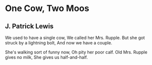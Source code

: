 # One Cow, Two Moos
## J. Patrick Lewis
We used to have a single cow,
We called her Mrs. Rupple.
But she got struck by a lightning bolt,
And now we have a couple.

She's walking sort of funny now,
Oh pity her poor calf.
Old Mrs. Rupple gives no milk,
She gives us half-and-half.
